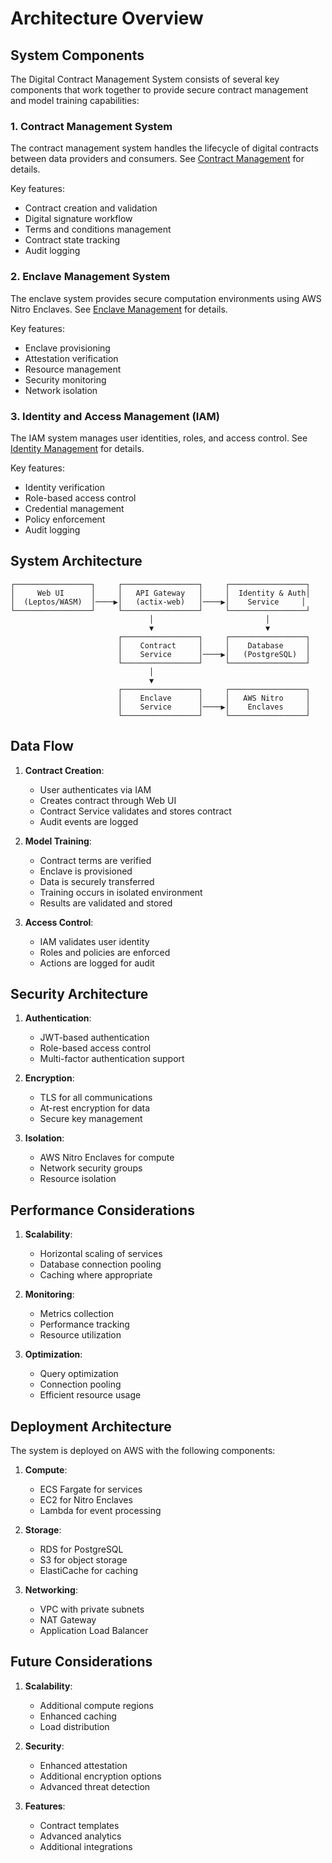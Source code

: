 # Architecture Overview

## System Components

The Digital Contract Management System consists of several key components that work together to provide secure contract management and model training capabilities:

### 1. Contract Management System
The contract management system handles the lifecycle of digital contracts between data providers and consumers. See [Contract Management](contracts_and_enclaves.md#contract-management-system) for details.

Key features:
- Contract creation and validation
- Digital signature workflow
- Terms and conditions management
- Contract state tracking
- Audit logging

### 2. Enclave Management System
The enclave system provides secure computation environments using AWS Nitro Enclaves. See [Enclave Management](contracts_and_enclaves.md#enclave-management-system) for details.

Key features:
- Enclave provisioning
- Attestation verification
- Resource management
- Security monitoring
- Network isolation

### 3. Identity and Access Management (IAM)
The IAM system manages user identities, roles, and access control. See [Identity Management](identity.md) for details.

Key features:
- Identity verification
- Role-based access control
- Credential management
- Policy enforcement
- Audit logging

## System Architecture

```
┌─────────────────┐     ┌─────────────────┐     ┌─────────────────┐
│     Web UI      │     │   API Gateway   │     │  Identity & Auth│
│  (Leptos/WASM)  │────▶│   (actix-web)   │────▶│    Service     │
└─────────────────┘     └─────────────────┘     └─────────────────┘
                               │                         │
                               ▼                         ▼
                        ┌─────────────────┐     ┌─────────────────┐
                        │    Contract     │     │    Database     │
                        │    Service      │────▶│   (PostgreSQL)  │
                        └─────────────────┘     └─────────────────┘
                               │
                               ▼
                        ┌─────────────────┐     ┌─────────────────┐
                        │    Enclave      │     │   AWS Nitro     │
                        │    Service      │────▶│    Enclaves     │
                        └─────────────────┘     └─────────────────┘
```

## Data Flow

1. **Contract Creation**:
   - User authenticates via IAM
   - Creates contract through Web UI
   - Contract Service validates and stores contract
   - Audit events are logged

2. **Model Training**:
   - Contract terms are verified
   - Enclave is provisioned
   - Data is securely transferred
   - Training occurs in isolated environment
   - Results are validated and stored

3. **Access Control**:
   - IAM validates user identity
   - Roles and policies are enforced
   - Actions are logged for audit

## Security Architecture

1. **Authentication**:
   - JWT-based authentication
   - Role-based access control
   - Multi-factor authentication support

2. **Encryption**:
   - TLS for all communications
   - At-rest encryption for data
   - Secure key management

3. **Isolation**:
   - AWS Nitro Enclaves for compute
   - Network security groups
   - Resource isolation

## Performance Considerations

1. **Scalability**:
   - Horizontal scaling of services
   - Database connection pooling
   - Caching where appropriate

2. **Monitoring**:
   - Metrics collection
   - Performance tracking
   - Resource utilization

3. **Optimization**:
   - Query optimization
   - Connection pooling
   - Efficient resource usage

## Deployment Architecture

The system is deployed on AWS with the following components:

1. **Compute**:
   - ECS Fargate for services
   - EC2 for Nitro Enclaves
   - Lambda for event processing

2. **Storage**:
   - RDS for PostgreSQL
   - S3 for object storage
   - ElastiCache for caching

3. **Networking**:
   - VPC with private subnets
   - NAT Gateway
   - Application Load Balancer

## Future Considerations

1. **Scalability**:
   - Additional compute regions
   - Enhanced caching
   - Load distribution

2. **Security**:
   - Enhanced attestation
   - Additional encryption options
   - Advanced threat detection

3. **Features**:
   - Contract templates
   - Advanced analytics
   - Additional integrations 
